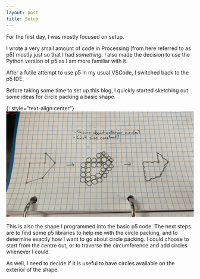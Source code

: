 ```yaml
---
layout: post
title: Setup
---
```


For the first day, I was mostly focused on setup.

I wrote a very small amount of code in Processing (from here referred to as p5) mostly just so that I had *something*. I also made the decision to use the Python version of p5 as I am more familiar with it.

After a futile attempt to use p5 in my usual VSCode, I switched back to the p5 IDE.

Before taking some time to set up this blog, I quickly started sketching out some ideas for circle packing a basic shape.

{: style="text-align:center"}
![A sketch showing the progression of a polygon being covered in circles and then having a line drawn around it.](https://raw.githubusercontent.com/MichaelMBradley/Detailing/main/docs/_assets/05-03/InitialSketch.jpeg)

This is also the shape I programmed into the basic p5 code. The next steps are to find some p5 libraries to help me with the circle packing, and to determine exactly how I want to go about circle packing. I could choose to start from the centre out, or to traverse the circumference and add circles whenever I could.

As well, I need to decide if it is useful to have circles available on the exterior of the shape.
